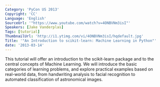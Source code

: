 ```yaml
---
Category: 'PyCon US 2013'
Copyright: 'CC'
Language: 'English'
SourceUrl: '"https://www.youtube.com/watch?v=4ONBVNm3isI"'
Speakers: [Jake Vanderplas]
Tags: [tutorial]
ThumbnailUrl: 'http://i1.ytimg.com/vi/4ONBVNm3isI/hqdefault.jpg'
Title: '"An Introduction to scikit-learn: Machine Learning in Python"'
date: '2013-03-14'
---
```

This tutorial will offer an introduction to the scikit-learn package and to the central concepts of Machine Learning.  We will introduce the basic categories of learning problems, and explore practical examples based on real-world data, from handwriting analysis to facial recognition to automated classification of astronomical images.